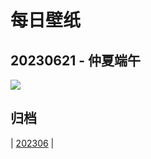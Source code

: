 # 每日壁纸

## 20230621 - 仲夏端午

![](https://www.bing.com/th?id=OHR.DragonBoatFestival2023_ZH-CN5255671687_UHD.jpg)

## 归档

| [202306](/202306/README.MD)
|